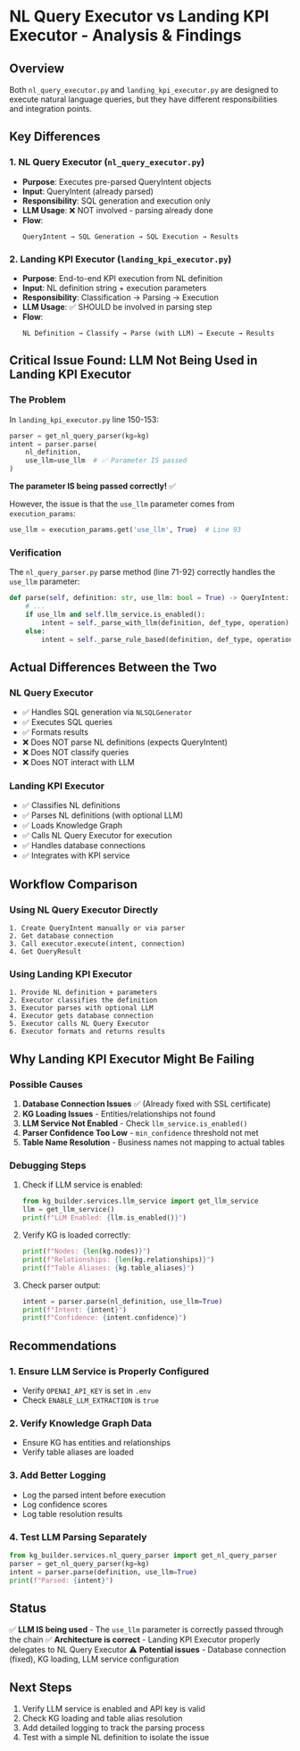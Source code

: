 # NL Query Executor vs Landing KPI Executor - Analysis & Findings

## Overview

Both `nl_query_executor.py` and `landing_kpi_executor.py` are designed to execute natural language queries, but they have different responsibilities and integration points.

## Key Differences

### 1. **NL Query Executor** (`nl_query_executor.py`)
- **Purpose**: Executes pre-parsed QueryIntent objects
- **Input**: QueryIntent (already parsed)
- **Responsibility**: SQL generation and execution only
- **LLM Usage**: ❌ NOT involved - parsing already done
- **Flow**:
  ```
  QueryIntent → SQL Generation → SQL Execution → Results
  ```

### 2. **Landing KPI Executor** (`landing_kpi_executor.py`)
- **Purpose**: End-to-end KPI execution from NL definition
- **Input**: NL definition string + execution parameters
- **Responsibility**: Classification → Parsing → Execution
- **LLM Usage**: ✅ SHOULD be involved in parsing step
- **Flow**:
  ```
  NL Definition → Classify → Parse (with LLM) → Execute → Results
  ```

## Critical Issue Found: LLM Not Being Used in Landing KPI Executor

### The Problem

In `landing_kpi_executor.py` line 150-153:

```python
parser = get_nl_query_parser(kg=kg)
intent = parser.parse(
    nl_definition,
    use_llm=use_llm  # ✅ Parameter IS passed
)
```

**The parameter IS being passed correctly!** ✅

However, the issue is that the `use_llm` parameter comes from `execution_params`:

```python
use_llm = execution_params.get('use_llm', True)  # Line 93
```

### Verification

The `nl_query_parser.py` parse method (line 71-92) correctly handles the `use_llm` parameter:

```python
def parse(self, definition: str, use_llm: bool = True) -> QueryIntent:
    # ...
    if use_llm and self.llm_service.is_enabled():
        intent = self._parse_with_llm(definition, def_type, operation)
    else:
        intent = self._parse_rule_based(definition, def_type, operation)
```

## Actual Differences Between the Two

### NL Query Executor
- ✅ Handles SQL generation via `NLSQLGenerator`
- ✅ Executes SQL queries
- ✅ Formats results
- ❌ Does NOT parse NL definitions (expects QueryIntent)
- ❌ Does NOT classify queries
- ❌ Does NOT interact with LLM

### Landing KPI Executor
- ✅ Classifies NL definitions
- ✅ Parses NL definitions (with optional LLM)
- ✅ Loads Knowledge Graph
- ✅ Calls NL Query Executor for execution
- ✅ Handles database connections
- ✅ Integrates with KPI service

## Workflow Comparison

### Using NL Query Executor Directly
```
1. Create QueryIntent manually or via parser
2. Get database connection
3. Call executor.execute(intent, connection)
4. Get QueryResult
```

### Using Landing KPI Executor
```
1. Provide NL definition + parameters
2. Executor classifies the definition
3. Executor parses with optional LLM
4. Executor gets database connection
5. Executor calls NL Query Executor
6. Executor formats and returns results
```

## Why Landing KPI Executor Might Be Failing

### Possible Causes

1. **Database Connection Issues** ✅ (Already fixed with SSL certificate)
2. **KG Loading Issues** - Entities/relationships not found
3. **LLM Service Not Enabled** - Check `llm_service.is_enabled()`
4. **Parser Confidence Too Low** - `min_confidence` threshold not met
5. **Table Name Resolution** - Business names not mapping to actual tables

### Debugging Steps

1. Check if LLM service is enabled:
   ```python
   from kg_builder.services.llm_service import get_llm_service
   llm = get_llm_service()
   print(f"LLM Enabled: {llm.is_enabled()}")
   ```

2. Verify KG is loaded correctly:
   ```python
   print(f"Nodes: {len(kg.nodes)}")
   print(f"Relationships: {len(kg.relationships)}")
   print(f"Table Aliases: {kg.table_aliases}")
   ```

3. Check parser output:
   ```python
   intent = parser.parse(nl_definition, use_llm=True)
   print(f"Intent: {intent}")
   print(f"Confidence: {intent.confidence}")
   ```

## Recommendations

### 1. **Ensure LLM Service is Properly Configured**
- Verify `OPENAI_API_KEY` is set in `.env`
- Check `ENABLE_LLM_EXTRACTION` is `true`

### 2. **Verify Knowledge Graph Data**
- Ensure KG has entities and relationships
- Verify table aliases are loaded

### 3. **Add Better Logging**
- Log the parsed intent before execution
- Log confidence scores
- Log table resolution results

### 4. **Test LLM Parsing Separately**
```python
from kg_builder.services.nl_query_parser import get_nl_query_parser
parser = get_nl_query_parser(kg=kg)
intent = parser.parse(definition, use_llm=True)
print(f"Parsed: {intent}")
```

## Status

✅ **LLM IS being used** - The `use_llm` parameter is correctly passed through the chain
✅ **Architecture is correct** - Landing KPI Executor properly delegates to NL Query Executor
⚠️ **Potential issues** - Database connection (fixed), KG loading, LLM service configuration

## Next Steps

1. Verify LLM service is enabled and API key is valid
2. Check KG loading and table alias resolution
3. Add detailed logging to track the parsing process
4. Test with a simple NL definition to isolate the issue

